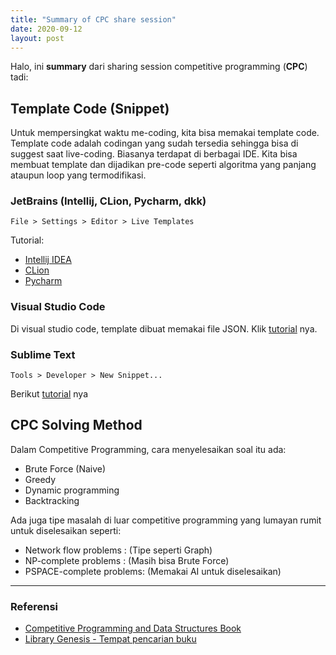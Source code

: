 ```yaml
---
title: "Summary of CPC share session"
date: 2020-09-12
layout: post
---
```


Halo, ini **summary** dari sharing session
competitive programming (**CPC**) tadi:

## Template Code (Snippet)

Untuk mempersingkat waktu me-coding, kita bisa memakai template code. Template code adalah codingan yang sudah tersedia sehingga bisa di suggest saat live-coding. Biasanya terdapat di berbagai IDE. Kita bisa membuat  template dan dijadikan pre-code seperti algoritma yang panjang ataupun loop yang termodifikasi.

### JetBrains (Intellij, CLion, Pycharm, dkk)

    File > Settings > Editor > Live Templates
Tutorial:

- [Intellij IDEA](https://www.jetbrains.com/help/idea/using-live-templates.html#live_templates_configure)
- [CLion](https://www.jetbrains.com/help/clion/using-live-templates.html#live_templates_configure)
- [Pycharm](https://www.jetbrains.com/help/pycharm/using-live-templates.html)

### Visual Studio Code
Di visual studio code, template dibuat memakai file JSON.
Klik [tutorial](https://code.visualstudio.com/docs/editor/userdefinedsnippets) nya.

### Sublime Text

	Tools > Developer > New Snippet...

Berikut [tutorial](https://www.freecodecamp.org/news/a-guide-to-preserving-your-wrists-with-sublime-text-snippets-7541662a53f2/) nya


## CPC Solving Method


Dalam Competitive Programming,
cara menyelesaikan soal itu ada:

- Brute Force (Naive)
- Greedy
- Dynamic programming
- Backtracking

Ada juga tipe masalah di luar competitive programming yang lumayan rumit untuk diselesaikan seperti:

- Network flow problems : (Tipe seperti Graph)
- NP-complete problems : (Masih bisa Brute Force)
- PSPACE-complete problems: (Memakai AI untuk diselesaikan)


----------

### Referensi

- [Competitive Programming and Data Structures Book](https://drive.google.com/drive/folders/1H61wNx2LHL7nRVDAa-JStG6_dIkphYEJ?usp=sharing "Competitive Programming and Data Structures Books")
- [Library Genesis - Tempat pencarian buku](http://libgen.rs)
